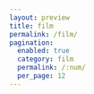 ```yaml
---
layout: preview
title: film
permalink: /film/
pagination:
  enabled: true
  category: film
  permalink: /:num/
  per_page: 12
---
```

